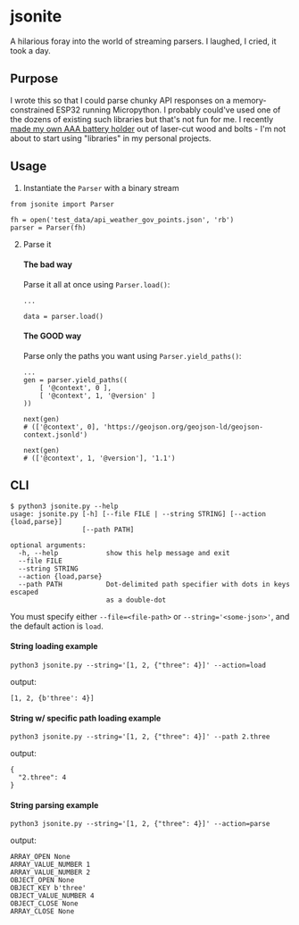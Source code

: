 # jsonite

A hilarious foray into the world of streaming parsers. I laughed, I cried, it took a day.

## Purpose

I wrote this so that I could parse chunky API responses on a memory-constrained ESP32 running Micropython.
I probably could've used one of the dozens of existing such libraries but that's not fun for me.
I recently [made my own AAA battery holder](https://photos.google.com/share/AF1QipPe44ojFa2bh5PcLL6LHTBP4V0Hmqc8Uv1vhxuDJGkwDnw3l-dGW8qsa5TYxH21OA/photo/AF1QipPfLvxKoX4zsl0mPSUMkvUw3w62IRvFTAYPhoad?key=VFY0OE95SjBJRjdBRUxrTFlmWmtvVGp4bHNtb0hR) out of laser-cut wood and bolts - I'm not about to start using "libraries" in my personal projects.

## Usage

1. Instantiate the `Parser` with a binary stream

```
from jsonite import Parser

fh = open('test_data/api_weather_gov_points.json', 'rb')
parser = Parser(fh)
```

2. Parse it

    #### The bad way

    Parse it all at once using `Parser.load()`:
    ```
    ...

    data = parser.load()
    ```

    #### The **GOOD** way

    Parse only the paths you want using `Parser.yield_paths()`:

    ```
    ...
    gen = parser.yield_paths((
        [ '@context', 0 ],
        [ '@context', 1, '@version' ]
    ))

    next(gen)
    # (['@context', 0], 'https://geojson.org/geojson-ld/geojson-context.jsonld')

    next(gen)
    # (['@context', 1, '@version'], '1.1')
    ```

## CLI

```
$ python3 jsonite.py --help
usage: jsonite.py [-h] [--file FILE | --string STRING] [--action {load,parse}]
                  [--path PATH]

optional arguments:
  -h, --help            show this help message and exit
  --file FILE
  --string STRING
  --action {load,parse}
  --path PATH           Dot-delimited path specifier with dots in keys escaped
                        as a double-dot
```

You must specify either `--file=<file-path>` or `--string='<some-json>'`, and the default action is `load`.

#### String loading example

```
python3 jsonite.py --string='[1, 2, {"three": 4}]' --action=load
```
output:
```
[1, 2, {b'three': 4}]
```

#### String w/ specific path loading example

```
python3 jsonite.py --string='[1, 2, {"three": 4}]' --path 2.three
```
output:
```
{
  "2.three": 4
}
```

#### String parsing example
```
python3 jsonite.py --string='[1, 2, {"three": 4}]' --action=parse
```
output:
```
ARRAY_OPEN None
ARRAY_VALUE_NUMBER 1
ARRAY_VALUE_NUMBER 2
OBJECT_OPEN None
OBJECT_KEY b'three'
OBJECT_VALUE_NUMBER 4
OBJECT_CLOSE None
ARRAY_CLOSE None
```
